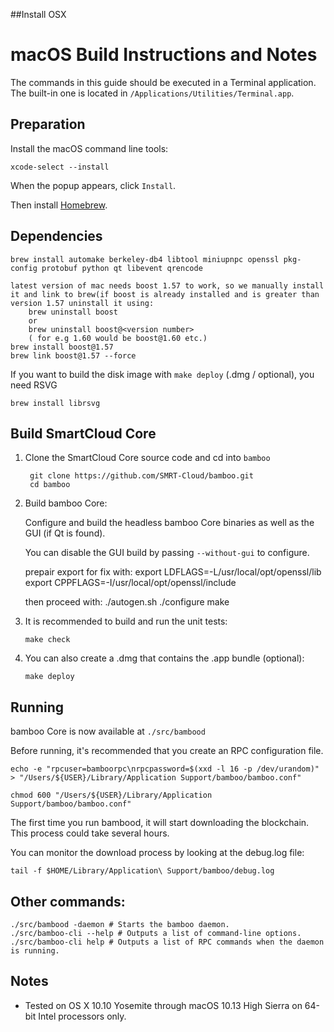 ##Install OSX

macOS Build Instructions and Notes
====================================
The commands in this guide should be executed in a Terminal application.
The built-in one is located in `/Applications/Utilities/Terminal.app`.

Preparation
-----------
Install the macOS command line tools:

`xcode-select --install`

When the popup appears, click `Install`.

Then install [Homebrew](https://brew.sh).

Dependencies
----------------------

    brew install automake berkeley-db4 libtool miniupnpc openssl pkg-config protobuf python qt libevent qrencode
	
	latest version of mac needs boost 1.57 to work, so we manually install it and link to brew(if boost is already installed and is greater than version 1.57 uninstall it using: 
		brew uninstall boost
		or
		brew uninstall boost@<version number>
		( for e.g 1.60 would be boost@1.60 etc.)
	brew install boost@1.57
	brew link boost@1.57 --force
	
If you want to build the disk image with `make deploy` (.dmg / optional), you need RSVG

    brew install librsvg

Build SmartCloud Core
------------------------

1. Clone the SmartCloud Core source code and cd into `bamboo`

        git clone https://github.com/SMRT-Cloud/bamboo.git
        cd bamboo

2.  Build bamboo Core:

    Configure and build the headless bamboo Core binaries as well as the GUI (if Qt is found).

    You can disable the GUI build by passing `--without-gui` to configure.

	prepair export for fix with:
		export LDFLAGS=-L/usr/local/opt/openssl/lib
		export CPPFLAGS=-I/usr/local/opt/openssl/include
	
	then proceed with:
        ./autogen.sh
        ./configure
        make

3.  It is recommended to build and run the unit tests:

        make check

4.  You can also create a .dmg that contains the .app bundle (optional):

        make deploy

Running
-------

bamboo Core is now available at `./src/bambood`

Before running, it's recommended that you create an RPC configuration file.

    echo -e "rpcuser=bamboorpc\nrpcpassword=$(xxd -l 16 -p /dev/urandom)" > "/Users/${USER}/Library/Application Support/bamboo/bamboo.conf"

    chmod 600 "/Users/${USER}/Library/Application Support/bamboo/bamboo.conf"

The first time you run bambood, it will start downloading the blockchain. This process could take several hours.

You can monitor the download process by looking at the debug.log file:

    tail -f $HOME/Library/Application\ Support/bamboo/debug.log

Other commands:
-------

    ./src/bambood -daemon # Starts the bamboo daemon.
    ./src/bamboo-cli --help # Outputs a list of command-line options.
    ./src/bamboo-cli help # Outputs a list of RPC commands when the daemon is running.

Notes
-----

* Tested on OS X 10.10 Yosemite through macOS 10.13 High Sierra on 64-bit Intel processors only.

